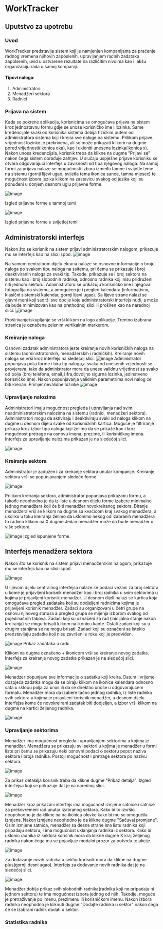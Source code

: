 # WorkTracker

## Uputstvo za upotrebu

### Uvod
WorkTracker predstavlja sistem koji je namjenjen kompanijama za praćenje radnog vremena njihovih zaposlenih, upravljanjem radnih zadataka zapolsenih, uvid u ostvarene rezultate na različitim nivoima kao i lakšu organizaciju rada u samoj kompaniji.

#### Tipovi naloga:
1. Administratori
2. Menadžeri sektora
3. Radnici

### Prijava na sistem
Kada se pokrene aplikacija, korisnicima se omogućava prijava na sistem kroz jednostavnu formu gdje se unose korisničko ime i lozinka. Same kredencijale svaki od korisnika sistema dobija fizičkim putem od administratora sistema koji i kreira sve naloge na sistemu. Prilikom prijave, vrijednost lozinke je prekrivena, ali se može prikazati klikom na dugme pored vrijednosti(ikonica oka), kao i ukloniti unesena lozinka(ikonica x). Nakon unosa kredencijala, korisnik treba da klikne na dugme "Prijavi se" nakon čega sistem obrađuje zahtjev. U slučaju uspješne prijave korisniku se otvara odgovarajući interfejs u zavisnosti od tipa njegovog naloga.
Na samoj formi za prijavu nalaze se mogućnosti izbora između tamne i svijetle teme na sistemu (gornji lijevi ugao, svijetla tema ikonica sunce, tamna mjesec) te mogućnost izbora jezika klikom na zastavicu svakog od jezika koji su ponuđeni u donjem desnom uglu prijavne forme.


![image](https://github.com/user-attachments/assets/3b880539-22c8-4d74-b525-89dbdda9e635)

Izgled prijavne forme u tamnoj temi

![image](https://github.com/user-attachments/assets/7c22a5e6-055b-462d-bac6-4c6620749144)


Izgled prijavne forme u svijetloj temi

## Administratorski interfejs
Nakon što se korisnik na sistem prijavi administratorskim nalogom, prikazuje mu se interfejs kao na slici ispod.
![image](https://github.com/user-attachments/assets/71dbe191-5593-4785-8357-586ef61a2198)

Na samom centralnom dijelu ekrana nalaze se osnovne informacije o broju naloga po svakom tipu naloga na ssitemu, pri čemu se prikazuje i broj deaktiviranih naloga za svaki tip. Takođe, prikazuje se i broj sektora na sistemu kao i broj slobodnih radnika, odnosno radnika koji nisu pridruženi niti jednom sektoru. Administratoru se prikazuju korisničko ime i njegova fotografija na sistemu, a omogućen je i pregled kalendara (informativno, klasični sistemski kalendar, gornji lijevi ugao).
Sa lijeve strane nalazi se glavni meni koji sadrži sve opcije koje administratorski interfejs nudi, a može da bude minimizovan kao na prethodnoj slici ili proširen kao na narednoj slici.
![image](https://github.com/user-attachments/assets/2c573907-3808-4d6e-b23f-b81a53abd6c3)

Proširivanje/skupljanje se vrši klikom na logo aplikacije. Trentno izabrana stranica je označena zelenim vertikalnim markerom.
### Kreiranje naloga

Osnovni zadatak administratora jeste kreiranje novih korisničkih naloga na sistemu (administratorskih, menadžerskih i radničkih). Kreiranje novih naloga se vrši kroz interfejs na sledećoj slici.
![image](https://github.com/user-attachments/assets/02512a66-3042-40d9-a6d5-f8e9efc10303)
Administrator popunjava polja forme i bira tip naloga,a svaka od unesenih vrijednosti se provjerava, tako da administrator mora da unese validnu vrijednost za svako od polja (broj telefona, email,šifra,dovoljno sigurna lozinka, jedinstveno korisničko ime). Nakon popunjavanja validnim parametrima novi nalog će biti kreiran. Primjer nevalidne lozinke
![image](https://github.com/user-attachments/assets/fd589406-41e7-4f53-9c52-3fbe4cacbfcc)

### Upravljanje nalozima

Administratori imaju mogućnost pregleda i upravljanja nad svim neadministratorskim nalozima na sistemu (radnici, menadžeri sektora). Administratori mogu da aktiviraju i deaktiviraju svaki od naloga klikom na dugme u desnom dijelu svake od korisničkihh kartica. Moguće je filtriranje prikaza kroz izbor tipa naloga koji želimo da se prikaže kao i kroz mogućnost pretrage na osnovu imena, prezime, ili korisničkog imena. Interfejs za upravljanje nalozima prikazan je na sledećoj slici.

![image](https://github.com/user-attachments/assets/68b87899-9c8a-471e-885b-5a5642d50187)

### Kreiranje sektora

Administrator je zadužen i za kreiranje sektora unutar kompanije. Kreiranje sektora vrši se popunjavanjem sledeće forme

![image](https://github.com/user-attachments/assets/135e4b9f-1b3c-43c2-b4d6-287f76297176)

Prilikom kreiranja sektora, administrator popunjava prikazanu formu, a takođe neophodno je da iz liste u desnom dijelu forme izabere minimalno jednog menadžera koji će biti menadžer novokreiranog sektora. Biranje menadžera vrši se klikom na dugme sa kvačicom kraj svakog menadžera, a ukoliko u toku kreiranja želimo da uklonimo nekog od izabranih menadžera to radimo klikom na X dugme.Jedan menadžer može da bude menadžer u više sektora.

![image](https://github.com/user-attachments/assets/d3f9cf4c-f9fa-430c-8530-55c6b7666776)
Izgled ispunjene forme.

## Interfejs menadžera sektora

Nakon što se korisnik na sistem prijavi menadžerskim nalogom, prikazuje mu se interfejs kao na slici ispod. 

![image](https://github.com/user-attachments/assets/d88e4788-58d2-479b-9958-94c5dd1264af)

U lijevom dijelu centralnog interfejsa nalaze se podaci vezani za broj sektora u kome je prijavljeni korisnik menadžer kao i broj radnika u svim sektorima u kojima je prijavljeni korisnik menadžer. 
U desnom dijeli nalazi se kartica koja omogućava pregled zadataka koji su dodjeljeni radnicima kojima je prijavljeni korisnik menadžer. Zadaci su organizovani u četri grupe na osnovu njihovog statusa a pregled grupa se mijenja izborom svakog od pojedinačnih tabova. Zadaci koji su označeni za rad (inicijalno stanje nakon kreiranja) se mogu brisati klikom na ikonicu kante. Ostali zadaci koji su u drugim stanjima se ne mogu brisati. Zadaci koji su označeni sa Isteklo predstavljaju zadatke koji nisu završeni u roku koji je predviđen. 

![image](https://github.com/user-attachments/assets/1fb07578-e080-4ed0-acc5-ff5696c7bac4)
Prikaz zadataka u radu.

Klikom na dugme označeno + ikonicom vrši se kreiranje novog zadatka. Interfejs za krairanje novog zadatka prikazan je na sledećoj slici.

![image](https://github.com/user-attachments/assets/8a7439a3-4e64-41ce-9b84-76cb45d3e843)

Menadzer popunjava sve informacije o zadatku koji kreira. Datum i vrijeme dospjeća zadatka mogu da se biraju klikom na ikonice kalendara odnosno sata u sklopu polja za unos ili da se direktno unose u odgovarajućem formatu. Menadžer mora da izabere tačno jednog radnika, iz liste radnika svih sektora u kojima je prijavljeni korisnik menadžer, u desnom dijelu interfejsa kome će novokreirani zadatak biti dodjeljen, a izbor vrši klikom na dugme na kartici željenog radnika. 

![image](https://github.com/user-attachments/assets/b08d6139-867f-4b53-a52a-bdabcfd3ee66)
### Upravljanje sektorima

Menadžer ima mogućnost pregleda i upravljanjem sektorima u kojima je menadžer. Menadžeru se prikazuju svi sektori u kojima je menadžer u formi liste pri čemu se prikazuju neki osnovni podaci o sektoru poput naziva sektora i broja radnika. Postoji mogućnost i pretrage sektora po nazivu sektora.

![image](https://github.com/user-attachments/assets/26b45f3d-99a9-44e6-a53b-f62548e284f0)

Za prikaz detalalja korisnik treba da klikne dugme "Prikaz detalja". Izgled interfejsa koji se prikazuje dat je na narednoj slici.

![image](https://github.com/user-attachments/assets/33f48853-0d11-45f2-88c0-cba5be31eeeb)

Menadžer kroz prikazani interfejs ima mogućnost izmjene satnice i satnice za prekovremeni rad unutar izabranog sektora. Kako bi to izvršio neopohodno je da klikne na na ikonicu olovke kako bi mu se omogućila izmjena. Nakon izmjene neophodno je da klikne dugme "Sačuvaj promjene". Osim izmjene satnica, menadžer sa desne strane ima listu radnika koji pripadaju sektoru, i ima mogućnost uklanjanja radnika iz sektora. Kako bi uklonio radnika iz sektora korisnik mora da klikne dugme X kraj željenog radnika nakon čega mu se pojavljuje modalni prozor za potvrdu te akcije. 

![image](https://github.com/user-attachments/assets/be6bd7f4-6d72-45f6-985c-2359470a6796)

Za dodavanje novih radnika u sektor korisnik mora da klikne na dugme plus(gornji desni ugao). Interfejs za dodavanje novih radnika dat je na sledećoj slici.

![image](https://github.com/user-attachments/assets/07c1648c-9f7d-4cf7-b8e4-8f5ef9c2f868)

Menadžer dobija prikaz svih slobodnih radnika(radnika koji ne pripadaju ni jednom sektoru) te ima mogućnost izbora jednog od njih. Takodje, moguće je pretraživanje po imenu, prezimenu ili korisničkom imenu. Nakon izbora radnika neophodno je kliknuti dugme "Dodajte radnika u sektor" nakon čega će se izabrani radnik dodati u sektor.

### Statistika radnika
















